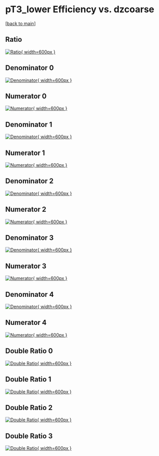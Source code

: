 # pT3_lower Efficiency vs. dzcoarse

[[back to main](./)]



## Ratio

[![Ratio](../mtv/var/pT3_lower_base_0_-1_eff_dzcoarse.png){ width=600px }](../mtv/var/pT3_lower_base_0_-1_eff_dzcoarse.pdf)

## Denominator 0

[![Denominator](../mtv/den/pT3_lower_base_0_-1_eff_dzcoarse_den0.png){ width=600px }](../mtv/den/pT3_lower_base_0_-1_eff_dzcoarse_den0.pdf)

## Numerator 0

[![Numerator](../mtv/num/pT3_lower_base_0_-1_eff_dzcoarse_num0.png){ width=600px }](../mtv/num/pT3_lower_base_0_-1_eff_dzcoarse_num0.pdf)

## Denominator 1

[![Denominator](../mtv/den/pT3_lower_base_0_-1_eff_dzcoarse_den1.png){ width=600px }](../mtv/den/pT3_lower_base_0_-1_eff_dzcoarse_den1.pdf)

## Numerator 1

[![Numerator](../mtv/num/pT3_lower_base_0_-1_eff_dzcoarse_num1.png){ width=600px }](../mtv/num/pT3_lower_base_0_-1_eff_dzcoarse_num1.pdf)

## Denominator 2

[![Denominator](../mtv/den/pT3_lower_base_0_-1_eff_dzcoarse_den2.png){ width=600px }](../mtv/den/pT3_lower_base_0_-1_eff_dzcoarse_den2.pdf)

## Numerator 2

[![Numerator](../mtv/num/pT3_lower_base_0_-1_eff_dzcoarse_num2.png){ width=600px }](../mtv/num/pT3_lower_base_0_-1_eff_dzcoarse_num2.pdf)

## Denominator 3

[![Denominator](../mtv/den/pT3_lower_base_0_-1_eff_dzcoarse_den3.png){ width=600px }](../mtv/den/pT3_lower_base_0_-1_eff_dzcoarse_den3.pdf)

## Numerator 3

[![Numerator](../mtv/num/pT3_lower_base_0_-1_eff_dzcoarse_num3.png){ width=600px }](../mtv/num/pT3_lower_base_0_-1_eff_dzcoarse_num3.pdf)

## Denominator 4

[![Denominator](../mtv/den/pT3_lower_base_0_-1_eff_dzcoarse_den4.png){ width=600px }](../mtv/den/pT3_lower_base_0_-1_eff_dzcoarse_den4.pdf)

## Numerator 4

[![Numerator](../mtv/num/pT3_lower_base_0_-1_eff_dzcoarse_num4.png){ width=600px }](../mtv/num/pT3_lower_base_0_-1_eff_dzcoarse_num4.pdf)

## Double Ratio 0

[![Double Ratio](../mtv/ratio/pT3_lower_base_0_-1_eff_dzcoarse_ratio0.png){ width=600px }](../mtv/ratio/pT3_lower_base_0_-1_eff_dzcoarse_ratio0.pdf)

## Double Ratio 1

[![Double Ratio](../mtv/ratio/pT3_lower_base_0_-1_eff_dzcoarse_ratio1.png){ width=600px }](../mtv/ratio/pT3_lower_base_0_-1_eff_dzcoarse_ratio1.pdf)

## Double Ratio 2

[![Double Ratio](../mtv/ratio/pT3_lower_base_0_-1_eff_dzcoarse_ratio2.png){ width=600px }](../mtv/ratio/pT3_lower_base_0_-1_eff_dzcoarse_ratio2.pdf)

## Double Ratio 3

[![Double Ratio](../mtv/ratio/pT3_lower_base_0_-1_eff_dzcoarse_ratio3.png){ width=600px }](../mtv/ratio/pT3_lower_base_0_-1_eff_dzcoarse_ratio3.pdf)

